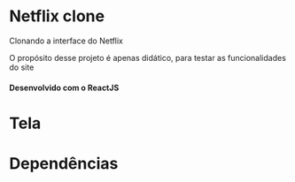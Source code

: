 # Netflix clone
Clonando a interface do Netflix

O propósito desse projeto é apenas didático, para testar as funcionalidades do site

#### Desenvolvido com o ReactJS

# Tela

# Dependências
